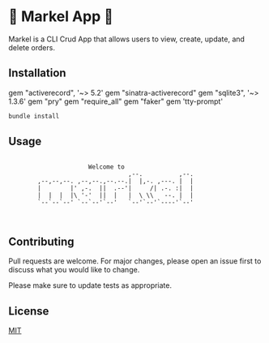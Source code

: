 # 🛒 Markel App 🛒
Markel is a CLI Crud App that allows users to view, create, update, and delete orders.

## Installation

gem "activerecord", '~> 5.2'
gem "sinatra-activerecord"
gem "sqlite3", '~> 1.3.6'
gem "pry"
gem "require_all"
gem "faker"
gem 'tty-prompt'

```bash
bundle install 
```

## Usage

```
  
                      Welcome to
                                 ,--.          ,--.
        ,--,--,--. ,--,--.,--.--.|  |,-. ,---. |  |
        |        |' ,-.  ||  .--'|     /| .-. :|  |
        |  |  |  |\ '-'  ||  |   |  \ \\   --. |  |
        `--`--`--' `--`--'`--'   `--'`--'`----'`--'
    
     
```

## Contributing
Pull requests are welcome. For major changes, please open an issue first to discuss what you would like to change.

Please make sure to update tests as appropriate.

## License
[MIT](https://choosealicense.com/licenses/mit/)